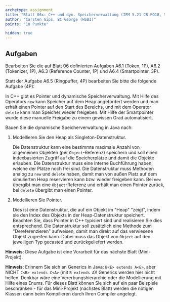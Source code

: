 ```yaml
---
archetype: assignment
title: "Blatt 06x: C++ und dyn. Speicherverwaltung (IFM 5.21 CB PO18, 5. Semester)"
author: "Carsten Gips, BC George (HSBI)"
points: "10 Punkte"

hidden: true
---
```


<!--  pandoc -s -f markdown -t markdown+smart-grid_tables-multiline_tables-simple_tables --columns=94 --reference-links=true  sheet06x.md  -o xxx.md  -->

## Aufgaben

Bearbeiten Sie die auf [Blatt 06] definierten Aufgaben A6.1 (Token, 1P), A6.2 (Tokenizer, 1P),
A6.3 (Reference Counter, 1P) und A6.4 (Smartpointer, 3P).

Statt der Aufgabe A6.5 (Ringpuffer, 4P) bearbeiten Sie bitte die folgende Aufgabe (4P):

In C++ gibt es Pointer und dynamische Speicherverwaltung. Mit Hilfe des Operators `new` kann
Speicher auf dem Heap angefordert werden und man erhält einen Pointer auf den Start des
Bereichs, und mit dem Operator `delete` kann man Speicher wieder freigeben. Mit Hilfe der
Smartpointer wurde diese manuelle Freigabe zu einem gewissen Grad automatisiert.

Bauen Sie die dynamische Speicherverwaltung in Java nach:

1.  Modellieren Sie den Heap als Singleton-Datenstruktur.

    Die Datenstruktur kann eine bestimmte maximale Anzahl von allgemeinen Objekten (per
    `Object`-Referenz) speichern und soll einen indexbasierten Zugriff auf die Speicherplätze
    und damit die Objekte erlauben. Die Datenstruktur muss eine interne Buchführung haben,
    welche der Plätze noch frei sind. Die Datenstruktur muss Methoden analog zu `new` und
    `delete` haben, damit man von außen Platz auf dem simulierten Heap reservieren kann bzw.
    wieder freigeben kann. Bei `new` übergibt man eine `Object`-Referenz und erhält man einen
    Pointer zurück, bei `delete` übergibt man einen Pointer.

2.  Modellieren Sie Pointer.

    Dies ist eine Datenstruktur, die auf ein Objekt im "Heap" "zeigt", indem sie den Index des
    Objekts in der Heap-Datenstruktur speichert. Beachten Sie, dass Pointer in C++ typisiert
    sind und realisieren Sie dies entsprechend. Die Datenstruktur soll zusätzlich eine Methode
    zum "Dereferenzieren" aufweisen, damit man direkt auf das verwiesene Objekt zugreifen
    kann. Dabei muss das Objekt von `Object` auf den jeweiligen Typ gecasted und
    zurückgeliefert werden.

**Hinweis**: Diese Aufgabe ist eine Vorarbeit für das nächste Blatt (Mini-Projekt).

**Hinweis**: Erinnern Sie sich an Generics in Java: `B<E> extends A<E>`, aber NICHT
`C<B> extends C<A>` (mit `B extends A`)! Generics werden hier nicht helfen. Denkbar wäre eine
Vererbungshierarchie oder die Modellierung mit Hilfe eines Enums. Für dieses Blatt können Sie
sich auf ein paar Beispiele beschränken - für das Mini-Projekt (nächstes Blatt) werden die
nötigen Klassen dann beim Kompilieren durch Ihren Compiler angelegt.

  [Blatt 06]: sheet06.md
